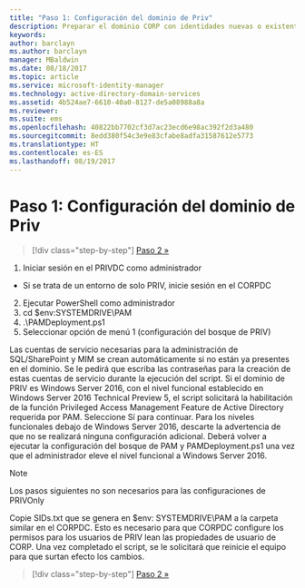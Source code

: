 ```yaml
---
title: "Paso 1: Configuración del dominio de Priv"
description: Preparar el dominio CORP con identidades nuevas o existentes para ser administrado por Privileged Identity Manager mediante scripts
keywords: 
author: barclayn
ms.author: barclayn
manager: MBaldwin
ms.date: 08/18/2017
ms.topic: article
ms.service: microsoft-identity-manager
ms.technology: active-directory-domain-services
ms.assetid: 4b524ae7-6610-40a0-8127-de5a08988a8a
ms.reviewer: 
ms.suite: ems
ms.openlocfilehash: 40822bb7702cf3d7ac23ecd6e98ac392f2d3a480
ms.sourcegitcommit: 8edd380f54c3e9e83cfabe8adfa31587612e5773
ms.translationtype: HT
ms.contentlocale: es-ES
ms.lasthandoff: 08/19/2017
---
```

# <a name="step-1-configuring-the-priv-domain"></a>Paso 1: Configuración del dominio de Priv

>[!div class="step-by-step"]
[Paso 2 »](sp1-step2-configuring-corp-domain.md)

1. Iniciar sesión en el PRIVDC como administrador
  * Si se trata de un entorno de solo PRIV, inicie sesión en el CORPDC
2. Ejecutar PowerShell como administrador
3. cd $env:SYSTEMDRIVE\PAM
4. .\PAMDeployment.ps1
5. Seleccionar opción de menú 1 (configuración del bosque de PRIV)


Las cuentas de servicio necesarias para la administración de SQL/SharePoint y MIM se crean automáticamente si no están ya presentes en el dominio. Se le pedirá que escriba las contraseñas para la creación de estas cuentas de servicio durante la ejecución del script.
Si el dominio de PRIV es Windows Server 2016, con el nivel funcional establecido en Windows Server 2016 Technical Preview 5, el script solicitará la habilitación de la función Privileged Access Management Feature de Active Directory requerida por PAM. Seleccione Sí para continuar.
Para los niveles funcionales debajo de Windows Server 2016, descarte la advertencia de que no se realizará ninguna configuración adicional. Deberá volver a ejecutar la configuración del bosque de PAM y PAMDeployment.ps1 una vez que el administrador eleve el nivel funcional a Windows Server 2016.

>[!NOTE]
>Los pasos siguientes no son necesarios para las configuraciones de PRIVOnly

Copie SIDs.txt que se genera en $env: SYSTEMDRIVE\PAM a la carpeta similar en el CORPDC. Esto es necesario para que CORPDC configure los permisos para los usuarios de PRIV lean las propiedades de usuario de CORP.
Una vez completado el script, se le solicitará que reinicie el equipo para que surtan efecto los cambios.

>[!div class="step-by-step"]
[Paso 2 »](sp1-step2-configuring-corp-domain.md)
